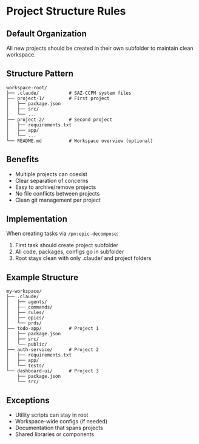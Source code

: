 # Project Structure Rules

## Default Organization
All new projects should be created in their own subfolder to maintain clean workspace.

## Structure Pattern
```
workspace-root/
├── .claude/           # SAZ-CCPM system files
├── project-1/         # First project
│   ├── package.json
│   ├── src/
│   └── ...
├── project-2/         # Second project
│   ├── requirements.txt
│   ├── app/
│   └── ...
└── README.md          # Workspace overview (optional)
```

## Benefits
- Multiple projects can coexist
- Clear separation of concerns
- Easy to archive/remove projects
- No file conflicts between projects
- Clean git management per project

## Implementation
When creating tasks via `/pm:epic-decompose`:
1. First task should create project subfolder
2. All code, packages, configs go in subfolder
3. Root stays clean with only .claude/ and project folders

## Example Structure
```
my-workspace/
├── .claude/
│   ├── agents/
│   ├── commands/
│   ├── rules/
│   ├── epics/
│   └── prds/
├── todo-app/          # Project 1
│   ├── package.json
│   ├── src/
│   └── public/
├── auth-service/      # Project 2
│   ├── requirements.txt
│   ├── app/
│   └── tests/
└── dashboard-ui/      # Project 3
    ├── package.json
    └── src/
```

## Exceptions
- Utility scripts can stay in root
- Workspace-wide configs (if needed)
- Documentation that spans projects
- Shared libraries or components